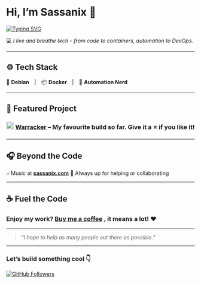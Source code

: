 # Hi, I’m Sassanix 👋

[![Typing SVG](https://readme-typing-svg.herokuapp.com?font=Fira+Code&duration=3000&pause=1000&color=F7F7F7&background=00000000&center=true&vCenter=true&width=435&lines=💻Home+Lab+Enthusiast;🛠️Tech+Tinkerer;Automation+Nerd;🚀Builder+at+Heart)](https://github.com/sassanix)

💻 _I live and breathe tech – from code to containers, automation to DevOps._


---

## ⚙️ Tech Stack

🐧 **Debian** | 📦 **Docker** | 🤖 **Automation Nerd**

---

## 🚀 Featured Project

### <img src="https://github.com/user-attachments/assets/2132a842-4233-4d37-8fde-b2d23353ed76" width="20"/> [**Warracker**](https://github.com/sassanix/warracker) – My favourite build so far. Give it a ⭐ if you like it!

---

## 🎧 Beyond the Code

🎶 Music at [**sassanix.com**](https://sassanix.com)
🤝 Always up for helping or collaborating

---

## ☕ Fuel the Code

### Enjoy my work? [**Buy me a coffee**](https://buymeacoffee.com/sassanix) , it means a lot! ❤️

---

> *“I hope to help as many people out there as possible.”*

---

### Let’s build something cool 👇

[![GitHub Followers](https://img.shields.io/github/followers/sassanix?label=Follow\&style=social)](https://github.com/sassanix)
